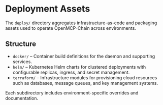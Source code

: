 # Deployment Assets

The `deploy/` directory aggregates infrastructure-as-code and packaging assets
used to operate OpenMCP-Chain across environments.

## Structure

* `docker/` – Container build definitions for the daemon and supporting
  services.
* `helm/` – Kubernetes Helm charts for clustered deployments with configurable
  replicas, ingress, and secret management.
* `terraform/` – Infrastructure modules for provisioning cloud resources such as
  databases, message queues, and key management systems.

Each subdirectory includes environment-specific overrides and documentation.
